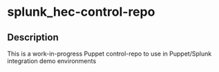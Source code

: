 splunk_hec-control-repo
==============

Description
-----------

This is a work-in-progress Puppet control-repo to use in Puppet/Splunk integration demo environments

